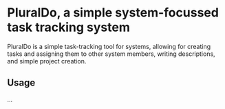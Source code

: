 # PluralDo, a simple system-focussed task tracking system

PluralDo is a simple task-tracking tool for systems, allowing for creating
tasks and assigning them to other system members, writing descriptions, and
simple project creation.

## Usage

...
